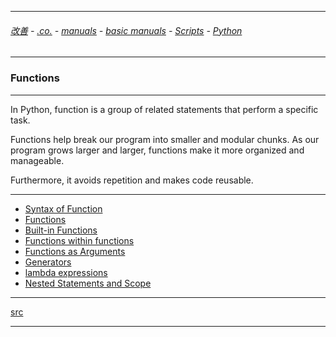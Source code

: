 
---

###### [改善](https://github.com/ttltrk/0C/blob/master/README.MD) - [.co.](https://github.com/ttltrk/PRG/blob/master/CODING.MD) - [manuals](https://github.com/ttltrk/PRG/blob/master/MAN.MD) - [basic manuals](https://github.com/ttltrk/PRG/blob/master/MANUALS.MD) - [Scripts](https://github.com/ttltrk/PRG/blob/master/PY/DOC/SC/SC.MD) - [Python](https://github.com/ttltrk/PRG/blob/master/PY/DOC/OPYM/OPYM.MD)

---

### Functions

---

In Python, function is a group of related statements that perform a specific task.

Functions help break our program into smaller and modular chunks. As our program grows larger and larger, functions make it more organized and manageable.

Furthermore, it avoids repetition and makes code reusable.

---

* [Syntax of Function]()
* [Functions](https://github.com/ttltrk/PRG/blob/master/PY/DOC/OPYM/04_MET_FUN/FUNCTIONS/FUNCTIONS.MD)
* [Built-in Functions](https://github.com/ttltrk/PRG/blob/master/PY/DOC/OPYM/04_MET_FUN/FUNCTIONS/BUILT_IN_FUNCTIONS.MD)
* [Functions within functions](https://github.com/ttltrk/PRG/blob/master/PY/DOC/OPYM/04_MET_FUN/FUNCTIONS/FUNC_IN_FUNC.MD)
* [Functions as Arguments](https://github.com/ttltrk/PRG/blob/master/PY/DOC/OPYM/04_MET_FUN/FUNCTIONS/FUNC_ARG.MD)
* [Generators](https://github.com/ttltrk/PRG/blob/master/PY/DOC/OPYM/04_MET_FUN/GENERATORS/GENERATORS.MD)
* [lambda expressions](https://github.com/ttltrk/PRG/blob/master/PY/DOC/OPYM/04_MET_FUN/LAMBDA/LAMBDA.MD)
* [Nested Statements and Scope]()

---

[src]()

---
